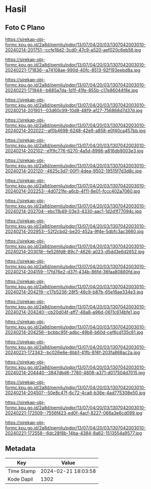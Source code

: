 # Hasil

## Foto C Plano

https://sirekap-obj-formc.kpu.go.id/2a8d/pemilu/pdpr/13/07/04/20/03/1307042003010-20240214-201751--ccfe18d2-3cd0-47c9-a520-aef020c6eb56.jpg

https://sirekap-obj-formc.kpu.go.id/2a8d/pemilu/pdpr/13/07/04/20/03/1307042003010-20240221-171836--a74108ae-990d-40fc-8513-92f193eebd8a.jpg

https://sirekap-obj-formc.kpu.go.id/2a8d/pemilu/pdpr/13/07/04/20/03/1307042003010-20240221-171944--b885a7da-1d1f-41fe-855b-c17e86044f8e.jpg

https://sirekap-obj-formc.kpu.go.id/2a8d/pemilu/pdpr/13/07/04/20/03/1307042003010-20240214-201901--03d60c99-10d8-48f9-af27-756868d7d37d.jpg

https://sirekap-obj-formc.kpu.go.id/2a8d/pemilu/pdpr/13/07/04/20/03/1307042003010-20240214-202022--af0b4698-6248-42e9-a858-e0f40ca457bb.jpg

https://sirekap-obj-formc.kpu.go.id/2a8d/pemilu/pdpr/13/07/04/20/03/1307042003010-20240214-202102--e1f9c776-6270-4a5d-8998-a816db9003e3.jpg

https://sirekap-obj-formc.kpu.go.id/2a8d/pemilu/pdpr/13/07/04/20/03/1307042003010-20240214-202120--4625c3d7-00f1-4dea-9502-19515f7d3d8c.jpg

https://sirekap-obj-formc.kpu.go.id/2a8d/pemilu/pdpr/13/07/04/20/03/1307042003010-20240214-202253--4d0721fe-a6cb-4f11-8e01-fccc402a7060.jpg

https://sirekap-obj-formc.kpu.go.id/2a8d/pemilu/pdpr/13/07/04/20/03/1307042003010-20240214-202704--ebc11b49-03e3-4330-aac1-1d2d1f77094c.jpg

https://sirekap-obj-formc.kpu.go.id/2a8d/pemilu/pdpr/13/07/04/20/03/1307042003010-20240214-202953--52f2cbd2-be20-452a-9f4e-5dbfc3ac3660.jpg

https://sirekap-obj-formc.kpu.go.id/2a8d/pemilu/pdpr/13/07/04/20/03/1307042003010-20240214-203018--fe526fd8-89c7-4626-a023-d5dd3e6d2652.jpg

https://sirekap-obj-formc.kpu.go.id/2a8d/pemilu/pdpr/13/07/04/20/03/1307042003010-20240214-204159--17fd76e2-d37f-434b-86fd-36faa80880fd.jpg

https://sirekap-obj-formc.kpu.go.id/2a8d/pemilu/pdpr/13/07/04/20/03/1307042003010-20240214-204219--c17b5236-28f5-46c9-b87b-65e16ae334e3.jpg

https://sirekap-obj-formc.kpu.go.id/2a8d/pemilu/pdpr/13/07/04/20/03/1307042003010-20240214-204240--cb20d04f-aff7-48a8-a96d-0611c614bfe1.jpg

https://sirekap-obj-formc.kpu.go.id/2a8d/pemilu/pdpr/13/07/04/20/03/1307042003010-20240214-204256--bcbbc95f-adbc-49b8-b60d-cef6cd135c61.jpg

https://sirekap-obj-formc.kpu.go.id/2a8d/pemilu/pdpr/13/07/04/20/03/1307042003010-20240221-172343--bc026e6e-6bb1-41fb-816f-203fa868ac2a.jpg

https://sirekap-obj-formc.kpu.go.id/2a8d/pemilu/pdpr/13/07/04/20/03/1307042003010-20240214-204440--3847dbd6-7780-4808-a371-d017504d7015.jpg

https://sirekap-obj-formc.kpu.go.id/2a8d/pemilu/pdpr/13/07/04/20/03/1307042003010-20240214-204507--50e8c47f-6c72-4ca6-b36e-4ad775308e50.jpg

https://sirekap-obj-formc.kpu.go.id/2a8d/pemilu/pdpr/13/07/04/20/03/1307042003010-20240221-172509--7556f423-ed0f-4acf-8227-066a3e6cd099.jpg

https://sirekap-obj-formc.kpu.go.id/2a8d/pemilu/pdpr/13/07/04/20/03/1307042003010-20240221-172558--6dc28f8b-14ba-4384-8a62-1513554a9577.jpg


## Metadata

| Key        | Value               |
| ---------- | ------------------- |
| Time Stamp | 2024-02-21 18:03:58 |
| Kode Dapil | 1302                |



